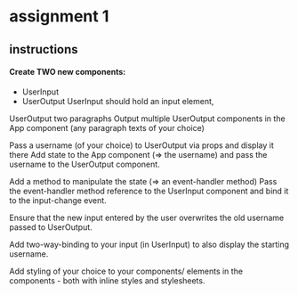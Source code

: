 # assignment 1

## instructions

#### Create TWO new components: 
* UserInput 
* UserOutput
UserInput should hold an input element,

UserOutput two paragraphs
Output multiple UserOutput components in the App component (any paragraph texts of your choice)

Pass a username (of your choice) to UserOutput via props and display it there
Add state to the App component (=> the username) and pass the username to the UserOutput component.

Add a method to manipulate the state (=> an event-handler method)
Pass the event-handler method reference to the UserInput component and bind it to the input-change event.

Ensure that the new input entered by the user overwrites the old username passed to UserOutput.

Add two-way-binding to your input (in UserInput) to also display the starting username.

Add styling of your choice to your components/ elements in the components - both with inline styles and stylesheets.